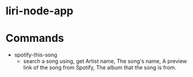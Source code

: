 # liri-node-app

# Commands 
* spotify-this-song
  * search a song using, get Artist name,
The song's name,
A preview link of the song from Spotify,
The album that the song is from.
